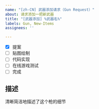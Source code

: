 ```yaml
---
name: "[zh-CN] 武器添加请求（Gun Request）"
about: 请求添加一把新武器
title: "[武器添加] %武器名%"
labels: Gun, New-Items
assignees: ''

---
```


- [x] 提案
- [ ] 贴图绘制
- [ ] 代码实现
- [ ] 在线游戏测试
- [ ] 完成

## 描述
清晰简洁地描述了这个枪的细节
